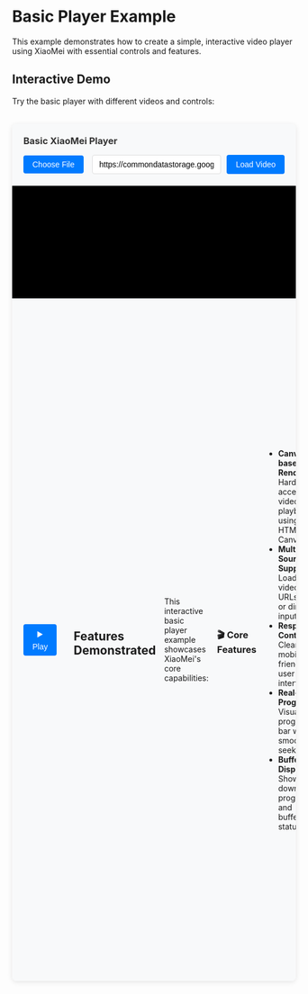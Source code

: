 # Basic Player Example

This example demonstrates how to create a simple, interactive video player using XiaoMei with essential controls and features.

## Interactive Demo

Try the basic player with different videos and controls:

<div class="basic-player-demo">
  <div class="demo-header">
    <h3>Basic XiaoMei Player</h3>
    <div class="demo-actions">
      <input type="file" id="demo-file-input" accept="video/*" style="display: none;">
      <button id="demo-choose-file">Choose File</button>
      <div class="url-section">
        <input type="url" id="demo-url-input" placeholder="Enter video URL" value="https://commondatastorage.googleapis.com/gtv-videos-bucket/sample/BigBuckBunny.mp4">
        <button id="demo-load-url">Load Video</button>
      </div>
        </div>
        </div>

  <div id="demo-error" class="demo-error" style="display: none;"></div>

  <div class="demo-video-container">
    <canvas id="demo-video-canvas" width="640" height="360"></canvas>
    <div id="demo-loading" class="demo-loading" style="display: none;">
      <div class="spinner"></div>
      <span>Loading video...</span>
    </div>
        </div>

  <div class="demo-controls">
    <button id="demo-play-pause" class="demo-btn">▶️ Play</button>

    <div class="demo-progress-container">
      <div id="demo-progress-track" class="demo-progress-track">
        <div id="demo-buffer-bar" class="demo-buffer-bar"></div>
        <div id="demo-progress-fill" class="demo-progress-fill"></div>
        <div id="demo-progress-handle" class="demo-progress-handle"></div>
      </div>
            </div>

    <div id="demo-time" class="demo-time">0:00 / 0:00</div>

    <div class="demo-volume-section">
      <button id="demo-mute-btn" class="demo-btn">🔊</button>
      <input type="range" id="demo-volume" min="0" max="1" step="0.1" value="1" class="demo-volume-slider">
            </div>
        </div>
    </div>

<script>
class BasicPlayerDemo {
    constructor() {
        this.player = null;
        this.isDragging = false;
        this.initializeElements();
        this.setupEventListeners();
    this.initializePlayer();
    }

    initializeElements() {
        // Canvas and containers
    this.canvas = document.getElementById('demo-video-canvas');
    this.loadingIndicator = document.getElementById('demo-loading');
    this.errorDisplay = document.getElementById('demo-error');

        // Controls
    this.playPauseBtn = document.getElementById('demo-play-pause');
    this.progressTrack = document.getElementById('demo-progress-track');
    this.progressFill = document.getElementById('demo-progress-fill');
    this.bufferBar = document.getElementById('demo-buffer-bar');
    this.progressHandle = document.getElementById('demo-progress-handle');
    this.timeDisplay = document.getElementById('demo-time');
    this.muteBtn = document.getElementById('demo-mute-btn');
    this.volumeSlider = document.getElementById('demo-volume');

        // Inputs
    this.fileInput = document.getElementById('demo-file-input');
    this.chooseFileBtn = document.getElementById('demo-choose-file');
    this.urlInput = document.getElementById('demo-url-input');
    this.loadUrlBtn = document.getElementById('demo-load-url');
    }

    async initializePlayer() {
        try {
            this.player = new XiaoMei({
        renderTarget: this.canvas
            });

            this.setupPlayerEvents();
      console.log('Basic player demo initialized');
        } catch (error) {
            console.error('Failed to initialize player:', error);
            this.showError('Failed to initialize player: ' + error.message);
        }
    }

    setupEventListeners() {
        // Play/Pause button
    this.playPauseBtn.addEventListener('click', () => this.togglePlayback());

        // Progress bar interaction
    this.progressTrack.addEventListener('mousedown', (e) => this.startProgressDrag(e));
    document.addEventListener('mousemove', (e) => this.handleProgressDrag(e));
    document.addEventListener('mouseup', () => this.endProgressDrag());

        // Volume controls
    this.muteBtn.addEventListener('click', () => this.toggleMute());
    this.volumeSlider.addEventListener('input', (e) => this.setVolume(parseFloat(e.target.value)));

        // File input
    this.chooseFileBtn.addEventListener('click', () => this.fileInput.click());
    this.fileInput.addEventListener('change', (e) => this.loadFile(e.target.files[0]));

        // URL input
    this.loadUrlBtn.addEventListener('click', () => this.loadUrl(this.urlInput.value));
        this.urlInput.addEventListener('keypress', (e) => {
      if (e.key === 'Enter') this.loadUrl(this.urlInput.value);
        });

        // Keyboard shortcuts
    document.addEventListener('keydown', (e) => this.handleKeyboard(e));
    }

    setupPlayerEvents() {
        // Playback events
        this.player.on('play', () => {
      this.playPauseBtn.textContent = '⏸️ Pause';
        });

        this.player.on('pause', () => {
      this.playPauseBtn.textContent = '▶️ Play';
        });

        this.player.on('ended', () => {
      this.playPauseBtn.textContent = '🔄 Replay';
        });

        // Time updates
        this.player.on('timeupdate', (currentTime) => {
            this.updateTimeDisplay(currentTime);
            this.updateProgress(currentTime);
        });

        // Loading events
        this.player.on('loadstart', () => {
            this.showLoading();
            this.hideError();
    });

    this.player.on('loadedmetadata', (info) => {
      console.log('Video loaded:', info);
        });

        this.player.on('loadeddata', () => {
            this.hideLoading();
        });

        this.player.on('canplay', () => {
      console.log('Video ready to play');
    });

    // Progress events
    this.player.on('progress', (buffered) => {
      this.updateBufferDisplay(buffered);
        });

        // Volume events
        this.player.on('volumechange', (volume, muted) => {
            this.updateVolumeDisplay(volume, muted);
        });

    // Error handling
    this.player.on('error', (error) => {
      this.hideLoading();
      this.showError(error.message);
    });
    }

    async togglePlayback() {
        if (!this.player) return;

        try {
            if (this.player.playing) {
                await this.player.pause();
            } else {
                await this.player.play();
            }
        } catch (error) {
            console.error('Error toggling playback:', error);
            this.showError('Playback error: ' + error.message);
        }
    }

    startProgressDrag(e) {
        if (!this.player || this.player.duration === 0) return;
        this.isDragging = true;
        this.handleProgressDrag(e);
    }

    handleProgressDrag(e) {
        if (!this.isDragging || !this.player) return;

    const rect = this.progressTrack.getBoundingClientRect();
        const percentage = Math.max(0, Math.min(1, (e.clientX - rect.left) / rect.width));
        const time = percentage * this.player.duration;

        this.updateProgressVisual(percentage);
        this.updateTimeDisplay(time);
    }

    endProgressDrag() {
        if (!this.isDragging || !this.player) return;

        const percentage = parseFloat(this.progressHandle.style.left) / 100;
        const time = percentage * this.player.duration;

        this.player.seek(time);
        this.isDragging = false;
    }

    updateProgress(currentTime) {
        if (this.isDragging || !this.player || this.player.duration === 0) return;

        const percentage = (currentTime / this.player.duration) * 100;
        this.updateProgressVisual(percentage);
    }

    updateProgressVisual(percentage) {
    this.progressFill.style.width = `${percentage}%`;
        this.progressHandle.style.left = `${percentage}%`;
    }

  updateBufferDisplay(buffered) {
    if (!buffered || buffered.length === 0) return;

    const duration = this.player.duration || 1;
    let maxBuffered = 0;

    for (let i = 0; i < buffered.length; i++) {
      maxBuffered = Math.max(maxBuffered, buffered.end(i));
    }

    const percentage = (maxBuffered / duration) * 100;
    this.bufferBar.style.width = `${percentage}%`;
  }

    updateTimeDisplay(currentTime) {
        const duration = this.player ? this.player.duration : 0;
        const current = this.formatTime(currentTime);
        const total = this.formatTime(duration);
        this.timeDisplay.textContent = `${current} / ${total}`;
    }

    formatTime(seconds) {
        const mins = Math.floor(seconds / 60);
        const secs = Math.floor(seconds % 60);
        return `${mins}:${secs.toString().padStart(2, '0')}`;
    }

    toggleMute() {
        if (!this.player) return;
        this.player.muted = !this.player.muted;
    }

    setVolume(volume) {
        if (!this.player) return;
        this.player.volume = volume;
    }

    updateVolumeDisplay(volume, muted) {
        this.volumeSlider.value = volume;

        if (muted) {
            this.muteBtn.textContent = '🔇';
        } else if (volume > 0.5) {
            this.muteBtn.textContent = '🔊';
        } else if (volume > 0) {
            this.muteBtn.textContent = '🔉';
        } else {
            this.muteBtn.textContent = '🔇';
        }
    }

    async loadFile(file) {
        if (!file || !this.player) return;

        try {
            await this.player.load(file);
      this.urlInput.value = ''; // Clear URL input
        } catch (error) {
            console.error('Error loading file:', error);
            this.showError('Failed to load file: ' + error.message);
        }
    }

    async loadUrl(url) {
        if (!url || !this.player) return;

        try {
            await this.player.load(url);
      this.fileInput.value = ''; // Clear file input
        } catch (error) {
            console.error('Error loading URL:', error);
            this.showError('Failed to load URL: ' + error.message);
        }
    }

    handleKeyboard(e) {
        if (!this.player) return;

        // Ignore if user is typing in inputs
        if (e.target.tagName === 'INPUT') return;

        switch (e.code) {
            case 'Space':
                e.preventDefault();
                this.togglePlayback();
                break;
            case 'ArrowLeft':
                e.preventDefault();
                this.player.seek(Math.max(0, this.player.currentTime - 10));
                break;
            case 'ArrowRight':
                e.preventDefault();
                this.player.seek(Math.min(this.player.duration, this.player.currentTime + 10));
                break;
            case 'ArrowUp':
                e.preventDefault();
                this.player.volume = Math.min(1, this.player.volume + 0.1);
                break;
            case 'ArrowDown':
                e.preventDefault();
                this.player.volume = Math.max(0, this.player.volume - 0.1);
                break;
            case 'KeyM':
                e.preventDefault();
                this.toggleMute();
                break;
        }
    }

    showLoading() {
    this.loadingIndicator.style.display = 'flex';
    }

    hideLoading() {
        this.loadingIndicator.style.display = 'none';
    }

    showError(message) {
    this.errorDisplay.textContent = message;
    this.errorDisplay.style.display = 'block';
    }

    hideError() {
    this.errorDisplay.style.display = 'none';
    }

    destroy() {
        if (this.player) {
            this.player.destroy();
            this.player = null;
        }
    }
}

// Initialize the demo
const demo = new BasicPlayerDemo();

// Cleanup on page unload
window.addEventListener('beforeunload', () => {
  demo.destroy();
});
</script>

<style>
.basic-player-demo {
  max-width: 800px;
  margin: 2rem auto;
            background: white;
            border-radius: 8px;
            box-shadow: 0 2px 10px rgba(0,0,0,0.1);
  overflow: hidden;
}

.demo-header {
  padding: 20px;
  background: #f8f9fa;
  border-bottom: 1px solid #e9ecef;
}

.demo-header h3 {
  margin: 0 0 15px 0;
  color: #333;
}

.demo-actions {
            display: flex;
  gap: 15px;
            align-items: center;
  flex-wrap: wrap;
}

.url-section {
  display: flex;
            gap: 10px;
  flex: 1;
}

.url-section input {
  flex: 1;
  padding: 8px 12px;
  border: 1px solid #ddd;
            border-radius: 4px;
  font-size: 14px;
        }

.demo-actions button,
.demo-btn {
  padding: 8px 16px;
            background: #007bff;
            color: white;
            border: none;
            border-radius: 4px;
            cursor: pointer;
            font-size: 14px;
  transition: background 0.2s;
        }

.demo-actions button:hover,
.demo-btn:hover {
            background: #0056b3;
        }

.demo-error {
  background: #dc3545;
  color: white;
  padding: 10px 20px;
  margin: 0;
  text-align: center;
}

.demo-video-container {
  position: relative;
  background: black;
  display: flex;
  align-items: center;
  justify-content: center;
  min-height: 200px;
}

#demo-video-canvas {
  max-width: 100%;
  height: auto;
  display: block;
}

.demo-loading {
  position: absolute;
  top: 50%;
  left: 50%;
  transform: translate(-50%, -50%);
  color: white;
  background: rgba(0,0,0,0.7);
  padding: 15px 25px;
  border-radius: 8px;
  display: flex;
  flex-direction: column;
  align-items: center;
  gap: 10px;
}

.spinner {
  width: 24px;
  height: 24px;
  border: 3px solid rgba(255,255,255,0.3);
  border-top: 3px solid white;
  border-radius: 50%;
  animation: spin 1s linear infinite;
}

@keyframes spin {
  to { transform: rotate(360deg); }
}

.demo-controls {
  display: flex;
  align-items: center;
  gap: 15px;
  padding: 15px 20px;
  background: #f8f9fa;
  border-top: 1px solid #e9ecef;
}

.demo-progress-container {
            flex: 1;
            position: relative;
  height: 8px;
            background: #ddd;
  border-radius: 4px;
            cursor: pointer;
  margin: 0 10px;
}

.demo-progress-track {
  position: relative;
  width: 100%;
  height: 100%;
}

.demo-buffer-bar {
  position: absolute;
  height: 100%;
  background: rgba(0,123,255,0.3);
  border-radius: 4px;
  width: 0%;
}

.demo-progress-fill {
  position: absolute;
            height: 100%;
            background: #007bff;
  border-radius: 4px;
            width: 0%;
            transition: width 0.1s ease;
        }

.demo-progress-handle {
            position: absolute;
            top: 50%;
  transform: translate(-50%, -50%);
  width: 16px;
  height: 16px;
            background: #007bff;
  border: 2px solid white;
            border-radius: 50%;
            cursor: pointer;
            left: 0%;
  transition: left 0.1s ease;
  box-shadow: 0 2px 4px rgba(0,0,0,0.2);
}

.demo-progress-container:hover .demo-progress-handle {
  transform: translate(-50%, -50%) scale(1.2);
}

.demo-time {
            font-size: 14px;
            color: #666;
            min-width: 80px;
            text-align: center;
  font-family: monospace;
        }

.demo-volume-section {
            display: flex;
            align-items: center;
  gap: 8px;
        }

.demo-volume-slider {
            width: 80px;
  height: 4px;
  background: #ddd;
  border-radius: 2px;
  outline: none;
  -webkit-appearance: none;
}

.demo-volume-slider::-webkit-slider-thumb {
  -webkit-appearance: none;
  width: 16px;
  height: 16px;
  background: #007bff;
  border-radius: 50%;
  cursor: pointer;
}

/* Responsive design */
@media (max-width: 768px) {
  .demo-actions {
    flex-direction: column;
    align-items: stretch;
  }

  .url-section {
    flex-direction: column;
  }

  .demo-controls {
    flex-wrap: wrap;
            gap: 10px;
  }

  .demo-progress-container {
    order: 3;
    width: 100%;
    margin: 10px 0;
  }

  .demo-time {
    order: 4;
    width: 100%;
    text-align: center;
  }
        }
    </style>

## Features Demonstrated

This interactive basic player example showcases XiaoMei's core capabilities:

### 🎬 **Core Features**
- **Canvas-based Rendering**: Hardware-accelerated video playback using HTML5 Canvas
- **Multiple Source Support**: Load videos from URLs, files, or direct input
- **Responsive Controls**: Clean, mobile-friendly user interface
- **Real-time Progress**: Visual progress bar with smooth seeking
- **Buffer Display**: Shows download progress and buffering status

### 🎵 **Audio Controls**
- **Volume Control**: Precise volume adjustment with visual feedback
- **Mute Toggle**: Quick audio on/off with visual indicators
- **Audio State Management**: Proper handling of volume and mute states

### ⌨️ **Keyboard Shortcuts**
- **Space**: Play/Pause toggle
- **Left/Right Arrows**: Seek backward/forward by 10 seconds
- **Up/Down Arrows**: Increase/decrease volume
- **M**: Toggle mute

### 📱 **User Experience**
- **Loading States**: Visual feedback during video loading
- **Error Handling**: Clear error messages with user-friendly descriptions
- **Responsive Design**: Adapts to different screen sizes
- **Accessibility**: Proper focus management and keyboard navigation

### 🔧 **Developer Experience**
- **Event-driven Architecture**: Comprehensive event system for all player states
- **TypeScript Support**: Full type safety for better development experience
- **Clean API**: Simple, intuitive methods for common operations
- **Error Recovery**: Graceful handling of network and codec issues

## Key Implementation Points

### **Player Initialization**
```typescript
const player = new XiaoMei({
  renderTarget: canvas,
  volume: 0.8,
  autoplay: false
});
```

### **Event Handling**
```typescript
player.on('timeupdate', (currentTime) => {
  updateProgressBar(currentTime);
  updateTimeDisplay(currentTime);
});

player.on('error', (error) => {
  showErrorMessage(error.message);
});
```

### **Media Loading**
```typescript
// Load from URL
await player.load('https://example.com/video.mp4');

// Load from file
await player.load(fileInput.files[0]);
```

### **Playback Control**
```typescript
// Play/pause
await player.play();
player.pause();

// Seeking
await player.seek(30.5);

// Volume control
player.volume = 0.7;
player.muted = true;
```

## Browser Compatibility

This basic player works in all modern browsers that support:
- HTML5 Canvas
- Web Audio API
- Media Source Extensions (for advanced formats)
- ES6+ JavaScript features

## Performance Notes

- **Canvas Rendering**: More efficient than HTML5 video for custom UI overlays
- **Hardware Acceleration**: Leverages GPU for smooth playback
- **Memory Management**: Automatic cleanup of resources
- **Buffer Optimization**: Smart buffering strategy for smooth playback

This example provides a solid foundation that can be extended with additional features like quality selection, fullscreen support, subtitles, and more advanced controls.

